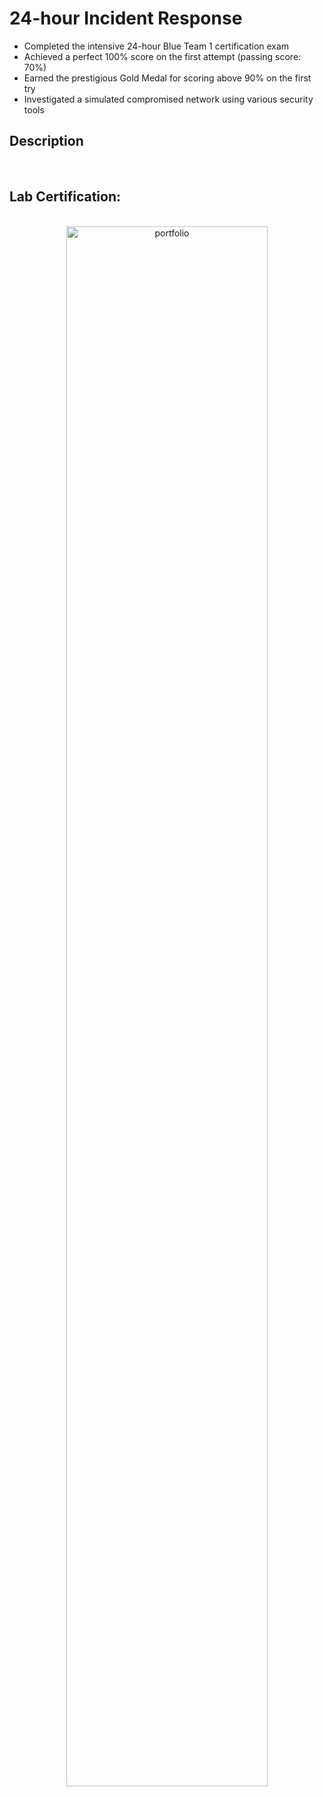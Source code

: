 <h1>24-hour Incident Response</h1>

 - Completed the intensive 24-hour Blue Team 1 certification exam
 - Achieved a perfect 100% score on the first attempt (passing score: 70%)
 - Earned the prestigious Gold Medal for scoring above 90% on the first try
 - Investigated a simulated compromised network using various security tools

<h2>Description</h2>



<br />

<h2>Lab Certification:</h2>

<p align="center">
<br/>
<img src="https://i.imgur.com/SRfU4Xz.png" height="80%" width="80%" alt="portfolio"/>
<br />


<!--
 ```diff
- text in red
+ text in green
! text in orange
# text in gray
@@ text in purple (and bold)@@
```
--!>
